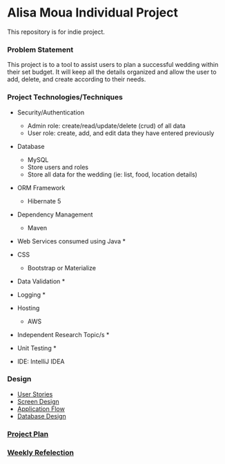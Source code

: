# Alisa Moua Individual Project

This repository is for indie project.

### Problem Statement

This project is to a tool to assist users to plan a successful wedding within their set budget. It will keep all the
details organized and allow the user to add, delete, and create according to their needs.

### Project Technologies/Techniques 

* Security/Authentication
  * Admin role: create/read/update/delete (crud) of all data
  * User role: create, add, and edit data they have entered previously
 
* Database
  * MySQL
  * Store users and roles
  * Store all data for the wedding (ie: list, food, location details)
* ORM Framework
  * Hibernate 5
* Dependency Management
  * Maven
* Web Services consumed using Java
  * 
* CSS 
  * Bootstrap or Materialize
* Data Validation
  *
* Logging
  *  
* Hosting
  * AWS
* Independent Research Topic/s
  * 
* Unit Testing
  * 
* IDE: IntelliJ IDEA


### Design

* [User Stories](DesignDocuments/userStories.md)
* [Screen Design](DesignDocuments/Screens.md)
* [Application Flow](DesignDocuments/applicationFlow.md)
* [Database Design](DesignDocuments/databaseDiagram.png)

### [Project Plan](ProjectPlan.md)

### [Weekly Refelection](WeeklyReflection.md)